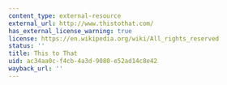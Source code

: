 ```yaml
---
content_type: external-resource
external_url: http://www.thistothat.com/
has_external_license_warning: true
license: https://en.wikipedia.org/wiki/All_rights_reserved
status: ''
title: This to That
uid: ac34aa0c-f4cb-4a3d-9080-e52ad14c8e42
wayback_url: ''
---
```

